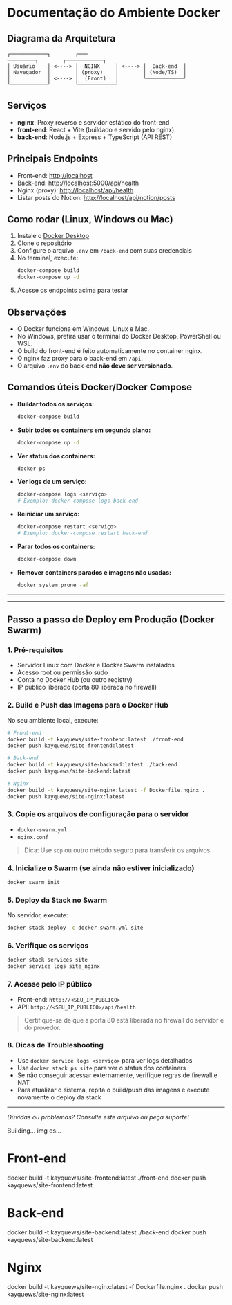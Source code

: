 # Documentação do Ambiente Docker

## Diagrama da Arquitetura

```
┌────────────┐        ┌───
─────────┐        ┌────────────┐
│ Usuário    │ <----> │  NGINX     │ <----> │  Back-end  │
│ Navegador  │        │ (proxy)    │        │ (Node/TS)  │
│            │ <----> │  (Front)   │        └────────────┘
└────────────┘        └────────────┘
```

## Serviços

- **nginx**: Proxy reverso e servidor estático do front-end
- **front-end**: React + Vite (buildado e servido pelo nginx)
- **back-end**: Node.js + Express + TypeScript (API REST)

## Principais Endpoints

- Front-end: [http://localhost](http://localhost)
- Back-end: [http://localhost:5000/api/health](http://localhost:5000/api/health)
- Nginx (proxy): [http://localhost/api/health](http://localhost/api/health)
- Listar posts do Notion: [http://localhost/api/notion/posts](http://localhost/api/notion/posts)

## Como rodar (Linux, Windows ou Mac)

1. Instale o [Docker Desktop](https://www.docker.com/products/docker-desktop/)
2. Clone o repositório
3. Configure o arquivo `.env` em `/back-end` com suas credenciais
4. No terminal, execute:
   ```bash
   docker-compose build
   docker-compose up -d
   ```
5. Acesse os endpoints acima para testar

## Observações

- O Docker funciona em Windows, Linux e Mac.
- No Windows, prefira usar o terminal do Docker Desktop, PowerShell ou WSL.
- O build do front-end é feito automaticamente no container nginx.
- O nginx faz proxy para o back-end em `/api`.
- O arquivo `.env` do back-end **não deve ser versionado**.

## Comandos úteis Docker/Docker Compose

- **Buildar todos os serviços:**
  ```bash
  docker-compose build
  ```
- **Subir todos os containers em segundo plano:**
  ```bash
  docker-compose up -d
  ```
- **Ver status dos containers:**
  ```bash
  docker ps
  ```
- **Ver logs de um serviço:**
  ```bash
  docker-compose logs <serviço>
  # Exemplo: docker-compose logs back-end
  ```
- **Reiniciar um serviço:**
  ```bash
  docker-compose restart <serviço>
  # Exemplo: docker-compose restart back-end
  ```
- **Parar todos os containers:**
  ```bash
  docker-compose down
  ```
- **Remover containers parados e imagens não usadas:**
  ```bash
  docker system prune -af
  ```

---

---

## Passo a passo de Deploy em Produção (Docker Swarm)

### 1. Pré-requisitos

- Servidor Linux com Docker e Docker Swarm instalados
- Acesso root ou permissão sudo
- Conta no Docker Hub (ou outro registry)
- IP público liberado (porta 80 liberada no firewall)

### 2. Build e Push das Imagens para o Docker Hub

No seu ambiente local, execute:

```bash
# Front-end
docker build -t kayquews/site-frontend:latest ./front-end
docker push kayquews/site-frontend:latest

# Back-end
docker build -t kayquews/site-backend:latest ./back-end
docker push kayquews/site-backend:latest

# Nginx
docker build -t kayquews/site-nginx:latest -f Dockerfile.nginx .
docker push kayquews/site-nginx:latest
```

### 3. Copie os arquivos de configuração para o servidor

- `docker-swarm.yml`
- `nginx.conf`

> Dica: Use `scp` ou outro método seguro para transferir os arquivos.

### 4. Inicialize o Swarm (se ainda não estiver inicializado)

```bash
docker swarm init
```

### 5. Deploy da Stack no Swarm

No servidor, execute:

```bash
docker stack deploy -c docker-swarm.yml site
```

### 6. Verifique os serviços

```bash
docker stack services site
docker service logs site_nginx
```

### 7. Acesse pelo IP público

- Front-end: `http://<SEU_IP_PUBLICO>`
- API: `http://<SEU_IP_PUBLICO>/api/health`

> Certifique-se de que a porta 80 está liberada no firewall do servidor e do provedor.

### 8. Dicas de Troubleshooting

- Use `docker service logs <serviço>` para ver logs detalhados
- Use `docker stack ps site` para ver o status dos containers
- Se não conseguir acessar externamente, verifique regras de firewall e NAT
- Para atualizar o sistema, repita o build/push das imagens e execute novamente o deploy da stack

---

_Dúvidas ou problemas? Consulte este arquivo ou peça suporte!_

Building... img es...

# Front-end

docker build -t kayquews/site-frontend:latest ./front-end
docker push kayquews/site-frontend:latest

# Back-end

docker build -t kayquews/site-backend:latest ./back-end
docker push kayquews/site-backend:latest

# Nginx

docker build -t kayquews/site-nginx:latest -f Dockerfile.nginx .
docker push kayquews/site-nginx:latest
